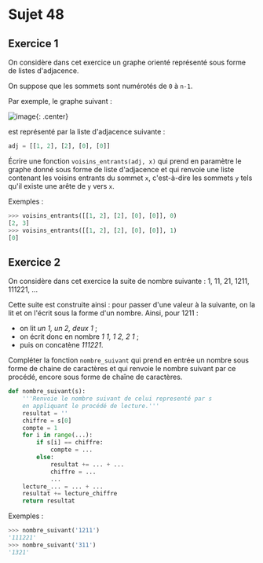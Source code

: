# Sujet 48

## Exercice 1

On considère dans cet exercice un graphe orienté représenté sous forme de listes d'adjacence.

On suppose que les sommets sont numérotés de `0` à `n-1`.

Par exemple, le graphe suivant :

![image](data2024/graph2.png){: .center}

est représenté par la liste d'adjacence suivante :

```python
adj = [[1, 2], [2], [0], [0]]
```

Écrire une fonction `voisins_entrants(adj, x)` qui prend en paramètre le graphe
donné sous forme de liste d'adjacence et qui renvoie une liste contenant les voisins entrants
du sommet `x`, c'est-à-dire les sommets `y` tels qu'il existe une arête de `y` vers `x`.

Exemples :

```python
>>> voisins_entrants([[1, 2], [2], [0], [0]], 0)
[2, 3]
>>> voisins_entrants([[1, 2], [2], [0], [0]], 1)
[0]
```


## Exercice 2

On considère dans cet exercice la suite de nombre suivante : 1, 11, 21, 1211, 111221, ...

Cette suite est construite ainsi : pour passer d'une valeur à la suivante, on la lit et on l'écrit sous la forme d'un nombre. Ainsi, pour 1211 :

- on lit *un 1, un 2, deux 1* ;
- on écrit donc en nombre *1 1, 1 2, 2 1* ;
- puis on concatène *111221*.

Compléter la fonction `nombre_suivant` qui prend en entrée un nombre sous forme de
chaine de caractères et qui renvoie le nombre suivant par ce procédé, encore sous forme de
chaîne de caractères.

```python 
def nombre_suivant(s):
    '''Renvoie le nombre suivant de celui representé par s
    en appliquant le procédé de lecture.'''
    resultat = ''
    chiffre = s[0]
    compte = 1
    for i in range(...): 
        if s[i] == chiffre:
            compte = ... 
        else:
            resultat += ... + ... 
            chiffre = ... 
            ...
    lecture_... = ... + ... 
    resultat += lecture_chiffre
    return resultat

```

Exemples :

```python
>>> nombre_suivant('1211')
'111221'
>>> nombre_suivant('311')
'1321'
```